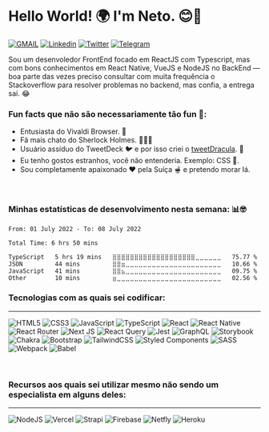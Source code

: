 # Hello World! 🌍 I'm Neto. 😊👋

<a href="mailto:ssneto88@gmail.com?subject=Vim%20pelo%20Github!" target="_blank">![GMAIL](https://img.shields.io/badge/Gmail-D14836?style=for-the-badge&logo=gmail&logoColor=white)</a>
<a href="https://www.linkedin.com/in/ssneto/" target="_blank">![Linkedin](https://img.shields.io/badge/linkedin-%230077B5.svg?style=for-the-badge&logo=linkedin&logoColor=white)</a>
<a href="http://twitter.com/oinconquistado" target="_blank">![Twitter](https://img.shields.io/badge/Twitter-%231DA1F2.svg?style=for-the-badge&logo=Twitter&logoColor=white)</a>
<a href="https://telegram.me/oinconquistado" target="_blank">![Telegram](https://img.shields.io/badge/Telegram-2CA5E0?style=for-the-badge&logo=telegram&logoColor=white)</a>

Sou um desenvoledor FrontEnd focado em ReactJS com Typescript, mas com bons conhecimentos em React Native, VueJS e NodeJS no BackEnd — boa parte das vezes preciso consultar com muita frequência o Stackoverflow para resolver problemas no backend, mas confia, a entrega saí. 😂
&nbsp;

### Fun facts que não são necessariamente tão fun 🤪:

- Entusiasta do Vivaldi Browser. 🧭
- Fã mais chato do Sherlock Holmes. 🕵🏼‍♀️
- Usuário assíduo do TweetDeck 🐦 e por isso criei o <a href="https://github.com/oinconquistado/tweetDracula" target="_blank"> tweetDracula</a>. 🦇
- Eu tenho gostos estranhos, você não entenderia. Exemplo: CSS 🎨.
- Sou completamente apaixonado ❤️ pela Suíça 🫕 e pretendo morar lá.

&nbsp;

### Minhas estatísticas de desenvolvimento nesta semana: 📊🤓

<!--START_SECTION:waka-->

```text
From: 01 July 2022 - To: 08 July 2022

Total Time: 6 hrs 50 mins

TypeScript   5 hrs 19 mins   ⣿⣿⣿⣿⣿⣿⣿⣿⣿⣿⣿⣿⣿⣿⣿⣿⣿⣿⣿⣀⣀⣀⣀⣀⣀   75.77 %
JSON         44 mins         ⣿⣿⣶⣀⣀⣀⣀⣀⣀⣀⣀⣀⣀⣀⣀⣀⣀⣀⣀⣀⣀⣀⣀⣀⣀   10.66 %
JavaScript   41 mins         ⣿⣿⣦⣀⣀⣀⣀⣀⣀⣀⣀⣀⣀⣀⣀⣀⣀⣀⣀⣀⣀⣀⣀⣀⣀   09.75 %
Other        10 mins         ⣶⣀⣀⣀⣀⣀⣀⣀⣀⣀⣀⣀⣀⣀⣀⣀⣀⣀⣀⣀⣀⣀⣀⣀⣀   02.56 %
```

<!--END_SECTION:waka-->

### **Tecnologias com as quais sei codificar:**

---

![HTML5](https://img.shields.io/badge/html5-%23E34F26.svg?style=for-the-badge&logo=html5&logoColor=white)
![CSS3](https://img.shields.io/badge/css3-%231572B6.svg?style=for-the-badge&logo=css3&logoColor=white)
![JavaScript](https://img.shields.io/badge/javascript-%23323330.svg?style=for-the-badge&logo=javascript&logoColor=%23F7DF1E)
![TypeScript](https://img.shields.io/badge/typescript-%23007ACC.svg?style=for-the-badge&logo=typescript&logoColor=white)
![React](https://img.shields.io/badge/react-%2320232a.svg?style=for-the-badge&logo=react&logoColor=%2361DAFB)
![React Native](https://img.shields.io/badge/react_native-%2320232a.svg?style=for-the-badge&logo=react&logoColor=%2361DAFB)
![React Router](https://img.shields.io/badge/React_Router-CA4245?style=for-the-badge&logo=react-router&logoColor=white)
![Next JS](https://img.shields.io/badge/Next-black?style=for-the-badge&logo=next.js&logoColor=white)
![React Query](https://img.shields.io/badge/-React%20Query-FF4154?style=for-the-badge&logo=react%20query&logoColor=white)
![Jest](https://img.shields.io/badge/-jest-%23C21325?style=for-the-badge&logo=jest&logoColor=white)
![GraphQL](https://img.shields.io/badge/-GraphQL-E10098?style=for-the-badge&logo=graphql&logoColor=white)
![Storybook](https://img.shields.io/badge/-Storybook-FF4785?style=for-the-badge&logo=storybook&logoColor=white)
![Chakra](https://img.shields.io/badge/chakra-4ac9be.svg?style=for-the-badge&logo=chakraui&logoColor=white)
![Bootstrap](https://img.shields.io/badge/bootstrap-%23563D7C.svg?style=for-the-badge&logo=bootstrap&logoColor=white)
![TailwindCSS](https://img.shields.io/badge/tailwindcss-51b7b5.svg?style=for-the-badge&logo=tailwind-css&logoColor=white)
![Styled Components](https://img.shields.io/badge/styled--components-dd6f93?style=for-the-badge&logo=styled-components&logoColor=white)
![SASS](https://img.shields.io/badge/SASS-hotpink.svg?style=for-the-badge&logo=SASS&logoColor=white)
![Webpack](https://img.shields.io/badge/webpack-%238DD6F9.svg?style=for-the-badge&logo=webpack&logoColor=black)
![Babel](https://img.shields.io/badge/Babel-F9DC3e?style=for-the-badge&logo=babel&logoColor=black)

&nbsp;

### **Recursos aos quais sei utilizar mesmo não sendo um especialista em alguns deles:**

---

![NodeJS](https://img.shields.io/badge/node.js-6DA55F?style=for-the-badge&logo=node.js&logoColor=white)
![Vercel](https://img.shields.io/badge/vercel-%23000000.svg?style=for-the-badge&logo=vercel&logoColor=white)
![Strapi](https://img.shields.io/badge/strapi-%232E7EEA.svg?style=for-the-badge&logo=strapi&logoColor=white)
![Firebase](https://img.shields.io/badge/Firebase-f2c803?style=for-the-badge&logo=Firebase&logoColor=black)
![Netfly](https://img.shields.io/badge/Netlify-00C7B7?style=for-the-badge&logo=netlify&logoColor=white)
![Heroku](https://img.shields.io/badge/heroku-%23430098.svg?style=for-the-badge&logo=heroku&logoColor=white)
